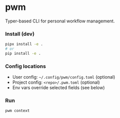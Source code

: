 # pwm

Typer-based CLI for personal workflow management.

### Install (dev)
```bash
pipx install -e .
# or
pip install -e .
```

### Config locations
- User config: `~/.config/pwm/config.toml` (optional)
- Project config: `<repo>/.pwm.toml` (optional)
- Env vars override selected fields (see below)

### Run
```bash
pwm context
```
